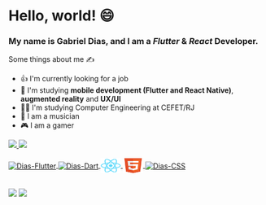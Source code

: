 # Hello, world! :smile: 
### My name is **Gabriel Dias**, and I am a *Flutter* & *React* Developer. 

Some things about me :writing_hand:


- :thumbsup: I'm currently looking for a job
- :seedling: I'm studying **mobile development (Flutter and React Native)**, **augmented reality** and **UX/UI**
- :man_student: I'm studying Computer Engineering at CEFET/RJ
- :guitar: I am a musician
- :video_game: I am a gamer


 <div>
  <a href="https://github.com/DiasBriel">
  <img height="180em" src="https://github-readme-stats.vercel.app/api?username=DiasBriel&show_icons=true&theme=tokyonight&include_all_commits=true&count_private=true"/>
  <img height="180em" src="https://github-readme-stats.vercel.app/api/top-langs/?username=DiasBriel&layout=compact&langs_count=7&theme=tokyonight"/>
</div>
<div style="display: inline_block"><br>
  <img align="center" alt="Dias-Flutter" height="30" width="40" src="https://cdn.jsdelivr.net/gh/devicons/devicon/icons/flutter/flutter-original.svg">
  <img align="center" alt="Dias-Dart" height="30" width="40" src="https://cdn.jsdelivr.net/gh/devicons/devicon/icons/dart/dart-original.svg">
  <img align="center" alt="Dias-React" height="30" width="40" src="https://raw.githubusercontent.com/devicons/devicon/master/icons/react/react-original.svg">
  <img align="center" alt="Dias-HTML" height="30" width="40" src="https://raw.githubusercontent.com/devicons/devicon/master/icons/html5/html5-original.svg">
    <img align="center" alt="Dias-CSS" height="30" width="40" src="https://cdn.jsdelivr.net/gh/devicons/devicon/icons/css3/css3-original.svg">

  ##
 
<div> 
  <a href = "mailto:gabrielsdias.dev@gmail.com"><img src="https://img.shields.io/badge/-Gmail-%23333?style=for-the-badge&logo=gmail&logoColor=white" target="_blank"></a>
  <a href=https://www.linkedin.com/in/dias-briel-dev/" target="_blank"><img src="https://img.shields.io/badge/-LinkedIn-%230077B5?style=for-the-badge&logo=linkedin&logoColor=white" target="_blank"></a> 
 

</div>
